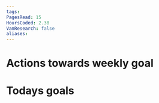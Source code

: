 ```yaml
---
tags: 
PagesRead: 15
HoursCoded: 2.38
VanResearch: false
aliases:
---
```

# Actions towards weekly goal
# Todays goals